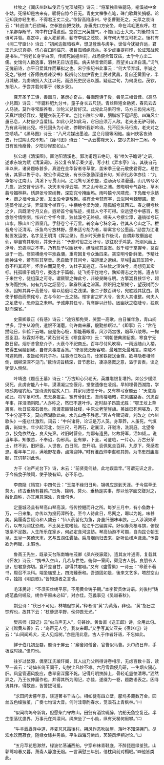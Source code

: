 <!-- { "loadSidebar": true } -->
　　杜牧之《闻庆州赵纵使君与党项战死》诗云：“将军独乘铁骢马，榆溪战中金仆姑。死绥却是古来有，骄将自惊今日无。青史文禅争点笔，硃门歌舞笑捐躯。论证知我亦轻生者，不得君王丈二殳。”侬智高陷康州，守臣曹觐死之，元厚之哀诗云：“转战谯门日欲晡，空拳独自把戈鈇。身垂虎口方安坐，命在鸿毛更疾呼。柱下杲卿存断节，袴中杵臼得遗孤。空馀三尺英雄气，不愧山西士大夫。”刘後村谓二诗可并驱。嘉定中，金人犯蕲黄，蕲守李诚之茂钦、黄守何大节立可死之。後村有《闻二守臣讣》诗云：“初闻边报暗吞声，想见登谯与虏争。世俗今犹疑许远，君王元未识真卿。伤心百口同临穴，极目孤城绝救兵。多少虎臣提将印，论证知战死是书生。”“何老长身李白须，传闻死尚握州符。战场便合营双庙，太学今方出二儒。史馆何人徵逸事，羽林无日访遗孤。病夫畴昔曾同幕，西望关山涕自濡。”词气无愧前诗，亦平日爱其作而摹拟之也。宋宁宗纪书此事云：“何大节弃城，李诚之死之。”後村《答傅伯成谏议书》极辨何公初护官吏士民过武昌，复自还黄固守，半月城破，为虏骑拥入大江以死，而逃死吏民诬以遁。疑远之句，为何发也。茂钦，东阳人，予尝并载何事于《敬乡录》。

　　龚开圣予工诗，善画马，篆隶亦奇古，每画题诗于後，尝见三幅皆佳。《高马小兒图》诗云：“华骢料肥九分ヰ，童子身长五尺饶。青丝鞚短金勒紧，春风去去人马骁。莫作寻常厮养看，沙陀义兒皆好汉。此兒此马俱可怜，马方三齿兒未冠。天真烂熳好容仪，楚楚衣装无不宜。岂比五陵年少辈，胭脂坡下逗轻肥。四海风尘虽已息，人材自少当爱惜。如此小兒如此马，它日应须万人敌。老夫出无驴可骑，乃有此马骑此兒。呼兒回头为小驻，停鞭听我新吟诗。兒不回头马行疾，老夫对之空啧啧。”《黑马图》诗云：“八尺龙媒出墨池，昆仑月窟等闲驰。幽州侠客夜骑去，行过阴山鬼不知。”《瘦马图》诗云：“一从云雾降天关，空尽先朝十二闲。今日有谁怜瘦骨，夕阳沙岸影如山。”

　　张公翊《清溪图》，画池阳清溪也。郭功甫题五绝句，有“唯欠子瞻诗”之语，遂求东坡为赋《清溪词》。苏公复令某示秦少游，写小杜《弄水亭》诗。其後自元丰以来，诸贤题咏甚多，真迹在金华智者寺草堂，盖宋季王佖元敬使君得之。易世後，其家以售于寺。坡公作词之後，有长乐张励深道长句，知识化苏体亦佳：“九华郁兮江南山，清溪下兮贯山间。江北鹜兮溪东旋，浊汤汤兮清漫漫。山几转兮水几盘，近交臂兮远不。决天末兮浮云端，齐之山兮秋之浦。景晦明兮气吞吐，草木蓊兮媚林莽。绣屏张兮翠绡舞，深窈窕兮掩幽坞。雨吟猿兮风啸虎，下凫雁兮泳鲂★。商之樯兮渔之罟，互出没兮更散聚。樵有舍兮梵有宇，云岩阿兮棘樊圃。翚连甍兮岸之浒，弄潺湲兮棹容与。中横绝兮梁为渡，隐孤城兮其西去。春之朝兮秋之夕，风既清兮月又白。遐矫首兮俯陈迹，携佳人兮不可得。空远望兮中感百，思悠悠兮情恻恻。怅兴亡兮怀今昔，独兹溪兮无终极。嗟夫人兮摆尘滓，遥徜徉兮玩山水。移山川兮置窗几，手舒卷兮千万里。辀余车兮秣余马，往其从兮山之下。枻吾舟兮泛清泻，乐鱼鸟兮放林野。愿未适兮胡为者，聊寓言兮公墨画。”励尝为江淮制置发运使，名字见王明清《挥尘录》。吾乡时天彝复作後词，自谓非敢僭追老仙，聊自寄其耿耿，并录于此：“予悲时俗之汩汙兮，欲往睨乎鸿蒙。托刚风而上浮兮，恐毳羽之不丰。乃有启予以幽状兮，缭陉岘其逶迟。敛千嶂于掌握兮，裒百派于一卮。修梁横绝兮平涨淼瀰，重弯回复兮众渔四来。突空明兮卧鲜澂，予精壮而神注兮，若有聆其拏音。愿自致于其间兮，嗟道里之邈绵。萃埃盍其压顶兮，忽不料其凋年。怀庚白而莫见兮，访杜子其迹辽。虽枯骴之溃蚀兮，尚想见其宏标。托孤啸于烟月兮，委逸才于篇翰。徒飞扬于迮地兮，孰知得志之为憾。遗占毕于来世兮，徒组藻之可寻。谓厥智之殚此兮，非彼昊畴与明。方擎嵩且挟华兮，超东海而控抟。何有九华之韶丽兮，孰眷秋浦之淙潺。顾炽阳之黧馘兮，望茂树而少休。固知其异于高甍兮，聊以给俄顷之浅谋。後二子数百禩兮，宛胜践其犹白。孰使予郁邑而傺侘兮，古与今如一丘之貉。惟宇宙之旷大兮，舍夫人其谁整。何夫人之足悲兮，恐帝监之未审。予诚非其任兮，背膺胖以纡轸。因幽状之临睫兮，独默默而深省。”

　　史蒙卿景正《有感》诗云：“途穷那免哭，哭罢一高歌。白日催年急，青山阅世多。浮生从潦倒，遣恨不消磨。何许南来雁，殷勤掠螟过。”《即事》云：“宫花攒晓日，仙鹤下云端。自是伤心极，那能著眼看。风沙两宫恨，烟草八陵寒。一掬孤臣泪，秋霖对不乾。”黄石翁可玉《寒食客中》云：“明朝便典黑貂裘，寒食宁无数日留。烟断昔曾悲介子，火衰今不祀商丘。百年尽付风吹柳，一雨远随山入楼。安得五侯鲭到我，自修茶事度香篝。”“惨淡微茫断客魂，最难忘处最难言。南陵不可避风雨，麦饭如何托子孙。往事沧江吹白鸟，诠家铁拨送金尊。欲寻隐者相倾倒，烟柳深深不见门。”数诗词旨精深，音节悲壮，凄凉感慨之意，溢于言表，读之犹使人恻然。

　　叶靖逸《题岳王墓》诗云：“万古知心只老天，英雄堪恨复堪怜。如公少缓须臾死，此虏安能八十年。漠漠凝尘空偃月，堂堂遗像在凌烟。早知埋骨西湖路，学取鸱夷理钓船。”是诗流传脍炙人口，其家月致馈于叶。又有林弓寮题云：“天意竟如此，将军足可伤。忠无身报主，冤有骨封王。苔雨楼墙暗，花风庙路香。沉思百年事，挥泪洒斜阳。”人亦称之，然已不逮叶作。近时赵子昂篇尤胜：“鄂王坟上草离离，秋日荒凉石兽危。南渡君臣轻社稷，中原父老望旌旗。英雄已死何嗟及，天下中分遂不支。莫向西湖歌此曲，水光山色不胜悲。”若古今赋词者，刘改之《六州歌头》一痊悲壮激烈。词云：”中兴诸将，论证是万人英。身草莽，人虽死，气填膺，尚如生。年少起河北，剑三尺，弓两石，定襄汉，开虢洛，洗洞庭。北望帝京，狡兔依然在，良犬先烹。过旧时营垒，荆鄂有遗民。忆故将军，泪如倾，。说当年事，知恨苦，不奉诏，伪邪真。臣有罪，下圣，可鉴临，一片心。万古分茅土，终不到，旧奸臣。人世夜，白日照，忽开明。衮佩冕圭百拜，九原下，荣感君恩。看年年二月，满地野花春，卤簿迎神。”时有淮西帅李谌和其韵，为书忠烈庙庙额，其词非刘此也。

　　方干《泊严光台下》诗，末云：“前贤竟何益，此地误垂竿。”可谓无识之言。于今侑食子陵祠，使子陵有知，必不乐也。

　　李商隐《隋宫》中四句云：“玉玺不缘归日角，锦帆应是到天涯。于今腐草无蓂火，终古垂杨有暮鸦。”日角、锦帆、蓂火、垂杨是实事，却以他字面交蹉对之，融化自称，亦其用意深处，真佳句也。

　　定量城泾县有琴高山琴高溪，俗传控鲤而升之所。每岁三月中，有小鱼数十万，一日来集，亦传以为投药滓所化。至今人待此日，尽网之，曝以为乾，味甚美。吴履斋尝赋诗和人韵云：“仙人药苗化为鱼，身虽纤细味丰腴。土人涉溪如采荇，以布为网犹恐疏。不比吴王耽嗜鲙，松江千古留腥滓。好似春茶枪与旗，俯视银条不足数。人生所乐在家乡，何必定食河这鲂。琴高仙游不可蹑，自向昆仑朝玉皇。玉皇一笑倚天末，乞与五湖任囊括。扁舟烟雨归去来，卧听鱼槎声濊濊。”予尝欲为再赋，未暇也。

　　鲁斋王先生，既录天台陈南塘柏茂卿《夙兴夜寐箴》，遗其友叶通斋，复载其《怀友》诗云：“携书入空山，几若与世绝。俯仰一室间，颇见古人别。良朋令人思，思君意弥切。食芹差自甘，那得共君啜。”又有《盛雪巢》一诗云：“皋夔不著书，周召不决科。端坐庙堂上，四海臻泰和。吾道固如是，後来文艺多。嗒然空山中，独抱《明良歌》。”皆知道者之言也。

　　毛泽民诗：“不须买丝绣平原，不用黄金铸子期。”本李贺贯休诗语。刘後村“铸成范蠡何嗟及，绣作平原未必知”，对亦佳。范蠡事见《吴越春秋》。

　　荆公诗：“秋日不可见，林端但馀黄。”释者谓“黄”为黄落，非也。“黄”指日之馀辉也，故其下云：“杖藜思平野，俛仰畏无光。”

　　樊宗师《园记》云“虫鸟声无人”，句甚妙。黄鲁直《送王郎》诗，全用此句。又《赠黄从善》云：“鸟声无人兮，我友来即。”又手写其父亚夫《宿赵屯》诗云：“山间闻鸡犬，无人见烟树。”亦是用此意。古人于作者好语，不忘如此。

　　鲜于伯几初至婺，题诗于屏云：“廨舍如僧舍，官曹似马曹。头巾终日岸，手板或时操。”佳句也。

　　往岁过婺源，偶至江氏琅玕阁，其人出乃父所得诗卷相示，无虑百数十首，读至一首云：“诗仙长倚玉阑干，句脱尘凡妙不难。六月雪霜侵几研，一生烟火隔心肝。凤皇管遍风旋应，悲翠窗深露不乾。记得月明扶醉上，骨轻毛竖怯清寒。”洒然异之，乃王仪仲履作也，并得其所为阁记，亦佳，遂缀为一卷，题数语表之。因寻访其作，得数首，皆警拔可爱。

　　“求田问舍暮年意，谈道著书千古心。相如徒有四立壁，郿坞多藏数万金。园丝五色缲独茧，广奏七均谐大音。何时洼尊酌春水，笕溪石上青枫林。”㈠

　　“似闻梅坞夸新筑，但愿柴门守故山。田翁有酒饮辄醉，钓船无鱼空复还。半生堕落忧患界，万事元在鸿濛间。绳床坐了一小劫，纵有天梯何用攀。”㈡

　　“牛羊矗矗泽中道，荠麦芃芃霜後村。朔风作恶吹破屋，落叶不知深拥门。尽欢水饮而菽食，随缘女嫁并男婚。平生四海习凿齿，茗碗风炉相对论。”㈢

　　“五月苹花思渺然，绿波忆荡浦西船。宁穿布袜青鞋底，不醉琵琶绿茧弦。山郭莺啼春又暮，萧斋人静澹无烟。一言满慰三年别，借枕风前对榻眠。”㈣他皆类此。

